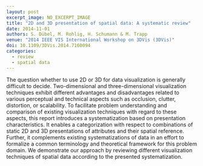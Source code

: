 ```yaml
---
layout: post
excerpt_image: NO_EXCERPT_IMAGE
title: "2D and 3D presentation of spatial data: A systematic review"
date: 2014-11-01
authors: S. Dübel, M. Rohlig, H. Schumann & M. Trapp
venue: "2014 IEEE VIS International Workshop on 3DVis (3DVis)"
doi: 10.1109/3DVis.2014.7160094
categories:
  - review
  - spatial data
---
```

The question whether to use 2D or 3D for data visualization is generally difficult to decide. Two-dimensional and three-dimensional visualization techniques exhibit different advantages and disadvantages related to various perceptual and technical aspects such as occlusion, clutter, distortion, or scalability. To facilitate problem understanding and comparison of existing visualization techniques with regard to these aspects, this report introduces a systematization based on presentation characteristics. It enables a categorization with respect to combinations of static 2D and 3D presentations of attributes and their spatial reference. Further, it complements existing systematizations of data in an effort to formalize a common terminology and theoretical framework for this problem domain. We demonstrate our approach by reviewing different visualization techniques of spatial data according to the presented systematization.
